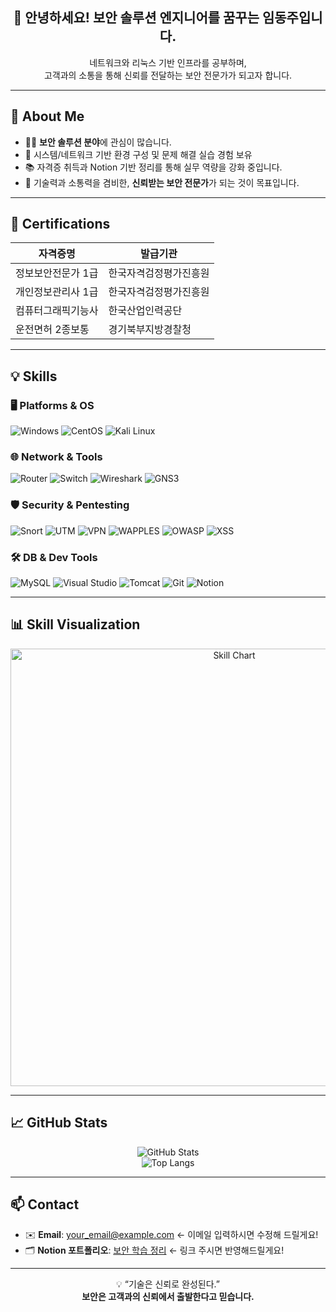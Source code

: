<h2 align="center">🔐 안녕하세요! 보안 솔루션 엔지니어를 꿈꾸는 임동주입니다.</h2>

<p align="center">
  네트워크와 리눅스 기반 인프라를 공부하며,<br/>
  고객과의 소통을 통해 신뢰를 전달하는 보안 전문가가 되고자 합니다.
</p>

---

## 💬 About Me

- 👨‍💻 **보안 솔루션 분야**에 관심이 많습니다.
- 🧠 시스템/네트워크 기반 환경 구성 및 문제 해결 실습 경험 보유
- 📚 자격증 취득과 Notion 기반 정리를 통해 실무 역량을 강화 중입니다.
- 🎯 기술력과 소통력을 겸비한, **신뢰받는 보안 전문가**가 되는 것이 목표입니다.

---

## 📜 Certifications

| 자격증명 | 발급기관 |
|----------|----------|
| 정보보안전문가 1급 | 한국자격검정평가진흥원 |
| 개인정보관리사 1급 | 한국자격검정평가진흥원 |
| 컴퓨터그래픽기능사 | 한국산업인력공단 |
| 운전면허 2종보통 | 경기북부지방경찰청 |

---

## 💡 Skills

### 🖥️ Platforms & OS  
![Windows](https://img.shields.io/badge/Windows-0078D6?style=flat&logo=windows&logoColor=white)
![CentOS](https://img.shields.io/badge/CentOS-262577?style=flat&logo=centos&logoColor=white)
![Kali Linux](https://img.shields.io/badge/Kali_Linux-557C94?style=flat&logo=linux&logoColor=white)

### 🌐 Network & Tools  
![Router](https://img.shields.io/badge/Router-00599C?style=flat)
![Switch](https://img.shields.io/badge/Switch-0078BD?style=flat)
![Wireshark](https://img.shields.io/badge/Wireshark-1679A7?style=flat&logo=wireshark&logoColor=white)
![GNS3](https://img.shields.io/badge/GNS3-1D1D1D?style=flat)

### 🛡️ Security & Pentesting  
![Snort](https://img.shields.io/badge/Snort-FF3366?style=flat)
![UTM](https://img.shields.io/badge/UTM-F05032?style=flat)
![VPN](https://img.shields.io/badge/VPN-0052CC?style=flat)
![WAPPLES](https://img.shields.io/badge/WAPPLES-000000?style=flat)
![OWASP](https://img.shields.io/badge/OWASP_Top10-3C3C3C?style=flat)
![XSS](https://img.shields.io/badge/XSS-FFDD00?style=flat)

### 🛠️ DB & Dev Tools  
![MySQL](https://img.shields.io/badge/MySQL-4479A1?style=flat&logo=mysql&logoColor=white)
![Visual Studio](https://img.shields.io/badge/VS-5C2D91?style=flat&logo=visualstudio&logoColor=white)
![Tomcat](https://img.shields.io/badge/Tomcat-F8DC75?style=flat&logo=apachetomcat&logoColor=black)
![Git](https://img.shields.io/badge/Git-F05032?style=flat&logo=git&logoColor=white)
![Notion](https://img.shields.io/badge/Notion-000000?style=flat&logo=notion&logoColor=white)

---

## 📊 Skill Visualization

<p align="center">
  <img src="https://chat.openai.com/mnt/data/dongju_skill_chart.png" alt="Skill Chart" width="700"/>
</p>

---

## 📈 GitHub Stats

<p align="center">
  <img src="https://github-readme-stats.vercel.app/api?username=DongJu99&show_icons=true&theme=dracula" alt="GitHub Stats" />
  <br/>
  <img src="https://github-readme-stats.vercel.app/api/top-langs/?username=DongJu99&layout=compact&theme=dracula" alt="Top Langs" />
</p>

---

## 📫 Contact

- ✉️ **Email**: your_email@example.com ← 이메일 입력하시면 수정해 드릴게요!
- 🗂️ **Notion 포트폴리오**: [보안 학습 정리](https://www.notion.so) ← 링크 주시면 반영해드릴게요!

---

<p align="center">
  💡 “기술은 신뢰로 완성된다.”<br/>
  <b>보안은 고객과의 신뢰에서 출발한다고 믿습니다.</b>
</p>
